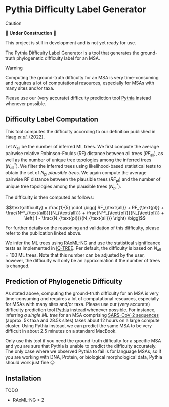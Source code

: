 # Pythia Difficulty Label Generator

> [!CAUTION]
> 🚧 **Under Construction** 🚧
>
> This project is still in development and is not yet ready for use.

The Pythia Difficulty Label Generator is a tool that generates the ground-truth phylogenetic difficulty label for an
MSA.

> [!WARNING]
> Computing the ground-truth difficulty for an MSA is very time-consuming and requires a lot of computational resources,
> especially for MSAs with many sites and/or taxa.
>
> Please use our (very accurate) difficulty prediction tool [Pythia](https://github.com/tschuelia/PyPythia) instead
> whenever possible.

## Difficulty Label Computation

This tool computes the difficulty according to our definition published in [Haag _et
al._ (2022)](https://doi.org/10.1093/molbev/msac254).

Let $`N_{\text{all}}`$ be the number of inferred ML trees.
We first compute the average pairwise relative Robinson-Foulds (RF) distance between all trees ($`RF_{\text{all}}`$), as
well as the number of unique tree topologies among the inferred trees ($`N^*_{\text{all}}`$).
We filter the inferred trees using likelihood-based statistical tests to obtain the set of $`N_{\text{pl}}`$ _plausible
trees_.
We again compute the average pairwise RF distance between the plausible trees ($`RF_{\text{pl}}`$) and the number of
unique tree topologies among the plausible trees ($`N^*_{\text{pl}}`$).

The difficulty is then computed as follows:

```math
\text{difficulty} = \frac{1}{5} \cdot \bigg[ RF_{\text{all}} + RF_{\text{pl}}
+ \frac{N^*_{\text{all}}}{N_{\text{all}}} + \frac{N^*_{\text{pl}}}{N_{\text{pl}}}
+ \left( 1 - \frac{N_{\text{pl}}}{N_{\text{all}}} \right) \bigg]
```

For further details on the reasoning and validation of this difficulty, please refer to the publication linked above.

We infer the ML trees using [RAxML-NG](https://github.com/amkozlov/raxml-ng) and use the statistical significance tests
as implemented in [IQ-TREE](http://www.iqtree.org).
Per default, the difficulty is based on $`N_{\text{all}}=100`$ ML trees.
Note that this number can be adjusted by the user, however, the difficulty will only be an approximation if the number
of trees is changed.

## Prediction of Phylogenetic Difficulty

As stated above, computing the ground-truth difficulty for an MSA is very time-consuming and requires a lot of
computational resources, especially for MSAs with many sites and/or taxa.
Please use our (very accurate) difficulty prediction tool [Pythia](https://github.com/tschuelia/PyPythia) instead
whenever possible.
For instance, inferring _a single ML tree_ for an MSA
comprising [SARS-CoV-2 sequences](https://doi.org/10.1093/molbev/msaa314) (approx. 5k taxa and 28.5k sites) takes about
12 hours on a large compute cluster. Using Pythia instead, we can predict the same MSA to be very difficult in about 2.5
minutes on a standard MacBook.

Only use this tool if you need the ground-truth difficulty for a specific MSA and you are sure that Pythia is unable to
predict the difficulty accurately.
The only case where we observed Pythia to fail is for language MSAs, so if you are working with DNA, Protein, or
biological morphological data, Pythia should work just fine 😉


## Installation
TODO
- RAxML-NG < 2